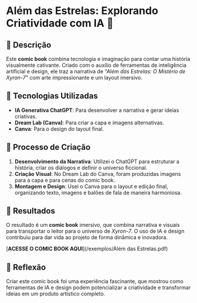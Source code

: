 # Além das Estrelas: Explorando Criatividade com IA 🌌  

## 📒 Descrição  
Este **comic book** combina tecnologia e imaginação para contar uma história visualmente cativante. Criado com o auxílio de ferramentas de inteligência artificial e design, ele traz a narrativa de *"Além das Estrelas: O Mistério de Xyron-7"* com arte impressionante e um layout imersivo.  

## 🤖 Tecnologias Utilizadas  
- **IA Generativa ChatGPT**: Para desenvolver a narrativa e gerar ideias criativas.  
- **Dream Lab (Canva)**: Para criar a capa e imagens alternativas.  
- **Canva**: Para o design do layout final.  

## 🧐 Processo de Criação  
1. **Desenvolvimento da Narrativa**: Utilizei o ChatGPT para estruturar a história, criar os diálogos e definir o universo ficcional.  
2. **Criação Visual**: No Dream Lab do Canva, foram produzidas imagens para a capa e para cenas do comic book.  
3. **Montagem e Design**: Usei o Canva para o layout e edição final, organizando texto, imagens e balões de fala de maneira harmoniosa.  

## 🚀 Resultados  
O resultado é um **comic book** imersivo, que combina narrativa e visuais para transportar o leitor para o universo de *Xyron-7*. O uso de IA e design contribuiu para dar vida ao projeto de forma dinâmica e inovadora.  

[**ACESSE O COMIC BOOK AQUI**](/exemplos/Além das Estrelas.pdf)  

## 💭 Reflexão  
Criar este comic book foi uma experiência fascinante, que mostrou como ferramentas de IA e design podem potencializar a criatividade e transformar ideias em um produto artístico completo.  

